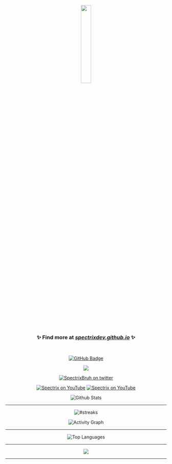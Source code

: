 <p align="center"><a href="#"><img width="25%" height="auto" src="https://i.imgur.com/lRQpMb5.png" height="175px"/></a></p>
<br>
<h3><p align="center">✨ Find more at <i><b><a href="https://spectrix.tech">spectrixdev.github.io</a></b></i> ✨</p></h3>
<br>

<p align="center"><a href="https://github.com/SpectrixDev?tab=followers"><img src="https://img.shields.io/github/followers/SpectrixDev?label=Followers&style=social" alt="GitHub Badge"></a></p>
<p align="center"><img src="https://gpvc.arturio.dev/SpectrixDev"/></p>
<p align="center"><a href="https://twitter.com/SpectrixBruh" target="blank"><img src="https://img.shields.io/twitter/follow/SpectrixBruh?logo=twitter&style=for-the-badge" alt="SpectrixBruh on twitter" /></a> </p>
<p align="center"><a href="https://www.youtube.com/channel/UC_6onNYJOpoAy1F-w5G5r5w" target="blank"><img src="https://img.shields.io/youtube/channel/subscribers/UC_6onNYJOpoAy1F-w5G5r5w?logo=youtube&style=for-the-badge" alt="Spectrix on YouTube" /></a>  <a href="https://www.youtube.com/channel/UC_6onNYJOpoAy1F-w5G5r5w" target="blank"><img src="https://img.shields.io/youtube/channel/views/UC_6onNYJOpoAy1F-w5G5r5w?style=for-the-badge&logo=youtube" alt="Spectrix on YouTube" /></a> </p>


<p align="center">
    <img alt="Github Stats" src="https://github-readme-stats.vercel.app/api?username=SpectrixDev&show_icons=true&count_private=true&theme=react&hide_border=true&bg_color=0D1117" />
</p>
    
---

<p align="center">
        <img title="h" alt="#streaks" src="https://github-readme-streak-stats.herokuapp.com/?user=SpectrixDev&theme=black-ice&hide_border=true&stroke=0000&background=0D1117"/>
</p>

<p align="center">
   <img alt="Activity Graph" src="https://activity-graph.herokuapp.com/graph?username=SpectrixDev&bg_color=0D1117&color=5BCDEC&line=5BCDEC&point=FFFFFF&hide_border=true" />
</p>
    
---

<p align="center">
    <img alt="Top Languages" src="https://github-readme-stats.vercel.app/api/top-langs/?username=SpectrixDev&langs_count=8&count_private=true&layout=compact&theme=react&hide_border=true&bg_color=0D1117" />
</p>

---

<p align="center"><img src="https://github-readme-stats.vercel.app/api/wakatime?username=SpectrixDev&layout=compact&theme=react&hide_border=true&bg_color=0D1117"></p>

---
